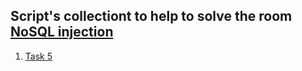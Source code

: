## Script's collectiont to help to solve the room [NoSQL injection](https://tryhackme.com/room/nosqlinjectiontutorial)
1. [Task 5](task5.py)
